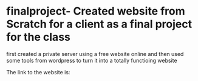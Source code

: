 # finalproject- Created website from Scratch for a client as a final project for the class
first created a private server using a free website online and then used some tools from wordpress to turn it into a totally functioing website

The link to the website is: 
